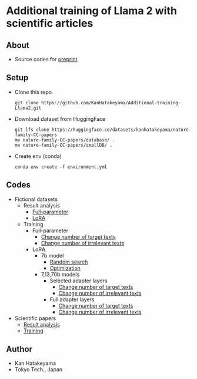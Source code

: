 # Additional training of Llama 2 with scientific articles

## About
- Source codes for [preprint]().

## Setup
- Clone this repo.
    ~~~
    git clone https://github.com/KanHatakeyama/Additional-training-Llama2.git
    ~~~
- Download dataset from HuggingFace
    ~~~
    git lfs clone https://huggingface.co/datasets/kanhatakeyama/nature-family-CC-papers
    mv nature-family-CC-papers/database/ .
    mv nature-family-CC-papers/smallDB/ .
    ~~~
- Create env (conda)
    ~~~
    conda env create -f environment.yml
    ~~~

## Codes
- Fictional datasets
    - Result analysis
        - [Full-parameter](bayes/1026anal_zero.ipynb)
        - [LoRA](bayes/1023anal.ipynb)
    - Training
        - Full-parameter
            - [Change number of target texts](bayes/1027ds_change_n_lit.py)
            - [Change number of irrelevant texts](bayes/1026ds_change_SN.py)
        - LoRA
            - 7b model
                - [Random search](bayes/1025random16.py)
                - [Optimization](bayes/1025optuna16.py)
            - 7,13,70b models
                - Selected adapter layers
                    - [Change number of target texts](bayes/1027_2comp_models_n_lit.py)
                    - [Change number of irrelevant texts](bayes/1027_3comp_models_n_irr.py)
                - Full adapter layers
                    - [Change number of target texts](bayes/1027_2comp_models_n_lit_full.py)
                    - [Change number of irrelevant texts](bayes/1027_3comp_models_n_irr_full.py)
- Scientific papers
    - [Result analysis](bayes/1111anal_optuna.ipynb)
    - [Training](bayes/1113optuna.py)
## Author
- Kan Hatakeyama
- Tokyo Tech., Japan